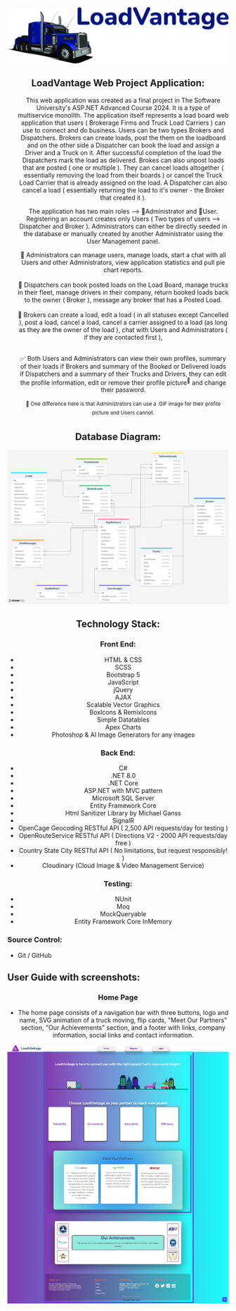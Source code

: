 <div style="text-align: center;">

 <p align="center">
   <img src="./documentation_images/loadVantage-logo.png">
   </p>
  <h2>
    LoadVantage Web Project Application:
  </h2>

  <ul>
   <p> This web application was created as a final project in The Software University's ASP.NET Advanced Course 2024. It is a type of multiservice monolith. The application itself represents a load board web application that users ( Brokerage Firms and Truck Load Carriers ) can use to connect and do business. Users can be two types Brokers and Dispatchers. Brokers can create loads, post the them on the loadboard and on the other side a Dispatcher can book the load and assign a Driver and a Truck on it. After successful completion of the load the Dispatchers mark the load as delivered. Brokes can also unpost loads that are posted ( one or multiple ). They can cancel loads altogether ( essentially removing the load from their boards ) or cancel the Truck Load Carrier that is already assigned on the load. A Dispatcher can also cancel a load ( essentially returning the load to it's owner - the Broker that created it ).</p>

   <p> The application has two main roles --> 🔵Administrator and 🔴User. Registering an account creates only Users ( Two types of users --> Dispatcher and Broker ). 
        Administrators can either be directly seeded in the database or manually created by another Administrator using the User Management panel. </p>
    
   🔵 Administrators can manage users, manage loads, start a chat with all Users and other Administrators, view application statistics and pull pie chart reports. 
   </br>
   </br>
   🔴 Dispatchers can book posted loads on the Load Board, manage trucks in their fleet, manage drivers in their company, return booked loads back to the owner ( Broker ), message any broker that has a Posted Load.
   </br>
   </br>
   🔴 Brokers can create a load, edit a load ( in all statuses except Cancelled ), post a load, cancel a load, cancel a carrier assigned to a load (as long as they are the owner of the load ), chat with Users and Administrators ( if they are contacted first ),             </br>
   </br>

   ✅ Both Users and Administrators can view their own profiles, summary of their loads if Brokers and summary of the Booked or Delivered loads if Dispatchers and a summary of their Trucks and Drivers, they can edit the profile information, edit or remove their profile picture<sup>🌟</sup> and change their password.
    </br>
    </br>
    <sup>🌟 One difference here is that Administrators can use a .GIF image for their profile picture and Users cannot.</sup>
   
  </ul>
   
</div>

<div style="text-align: center;">
  <h2>
    Database Diagram:
  </h2>

   <p align="center">
   <img src="./documentation_images/database-diagram.png">
   </p>
</div>

<div style="text-align: center;">
  <h2>
    Technology Stack:
  </h2>
  
  <h3>Front End:</h3>
  <ul>
    <li>HTML & CSS</li>
    <li>SCSS</li>
    <li>Bootstrap 5</li>
    <li>JavaScript</li>
    <li>jQuery</li>
    <li>AJAX</li>
    <li>Scalable Vector Graphics</li>
    <li>BoxIcons & RemixIcons</li>
    <li>Simple Datatables</li>
    <li>Apex Charts</li>
    <li>Photoshop & AI Image Generators for any images</li>
  </ul>

  <h3>Back End:</h3>
  <ul>
   <li>C#</li>
   <li>.NET 8.0</li>
   <li>.NET Core</li>
   <li>ASP.NET with MVC pattern</li>
   <li>Microsoft SQL Server</li>
   <li>Entity Framework Core</li>
   <li>Html Sanitizer Library by Michael Ganss</li>
   <li>SignalR</li>
   <li>OpenCage Geocoding RESTful API (  2,500 API requests/day for testing ) </li>
   <li>OpenRouteService RESTful API ( Directions V2 - 2000 API requests/day free )</li>
   <li>Country State City RESTful API ( No limitations, but request responsibly! )</li>
   <li>Cloudinary (Cloud Image & Video Management Service)</li>
  </ul>

  <h3>Testing:</h3>
  <ul>
    <li>NUnit</li>
    <li>Moq</li>
    <li>MockQueryable</li>
    <li>Entity Framework Core InMemory</li>
  </ul>
</div>

<h3>Source Control:</h3>
  <ul>
    <li>Git / GitHub</li>
  </ul>


 <h2>
    User Guide with screenshots:
  </h2>

   
<div style="text-align: center;">

  <h3>Home Page</h3>
  
   - The home page consists of a navigation bar with three buttons, logo and name, SVG animation of a truck moving, flip cards, 
   "Meet Our Partners" section, "Our Achievements" section, and a footer with links, company information, social links and contact information.

   <p align="center">
   <img src="./documentation_images/home-page.png">
   </p>
</div>
